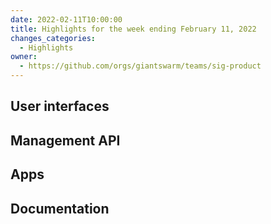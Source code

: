 ```yaml
---
date: 2022-02-11T10:00:00
title: Highlights for the week ending February 11, 2022
changes_categories:
  - Highlights
owner:
  - https://github.com/orgs/giantswarm/teams/sig-product
---
```


## User interfaces


## Management API


## Apps


## Documentation

